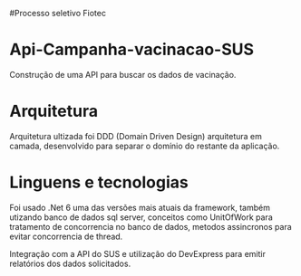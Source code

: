 #Processo seletivo Fiotec



# Api-Campanha-vacinacao-SUS
Construção de uma API para buscar os dados de vacinação.

# Arquitetura

Arquitetura ultizada foi DDD (Domain Driven Design) arquitetura em camada, desenvolvido para separar
o domínio do restante da aplicação.

# Linguens e tecnologias

Foi usado .Net 6 uma das versões mais atuais da framework, também utizando banco de dados sql server,
conceitos como UnitOfWork para tratamento de concorrencia no banco de dados, metodos assincronos 
para evitar concorrencia de thread. 

Integração com a API do SUS e utilização do DevExpress para emitir relatórios dos dados solicitados.
